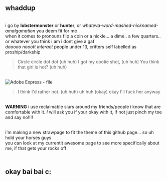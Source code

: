 ## <br> whaddup 
<br> i go by **lobstermonster** or **hunter**, or *whateva-word-mashed-nicknamed-amalgamation* you deem fit for me 
<br> when it comes to pronouns filp a coin or a nickle... a dime.. a few quarters.. or whatever you think i am i dont give a gaf 
<br> *dooooo nooott interact* people under 13, critters self labelled as proship/darkship
> Circle circle dot dot (uh huh) I got my cootie shot, (uh huh) You think that girl is hot? (uh huh)

<br> ![Adobe Express - file](https://github.com/user-attachments/assets/4b089dfe-d6ee-4359-9bdf-74d3f55d2a06)

> I think I'd rather not. (uh huh) uh huh (okay) okay I'll fuck her anyway

<br> **WARNING** i use reclaimable slurs around my friends/people i know that are comfortable with it. *I* will ask you if your okay with it, if not just pinch my toe and say no!!!! 

<br> i'm making a new strawpage to fit the theme of this github page... so uh hold your horses guys
<br> you can look at my currentlt awesome page to see more specifically about me,  if that gets your rocks off

## <br> okay bai bai c:
